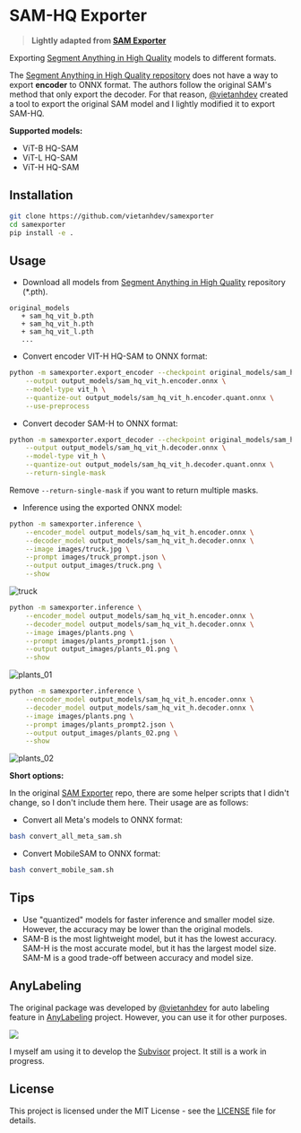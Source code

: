 # SAM-HQ Exporter

> **Lightly adapted from [SAM Exporter]()**

Exporting [Segment Anything in High Quality](https://github.com/facebookresearch/segment-anything) models to different formats.

The [Segment Anything in High Quality repository](https://github.com/facebookresearch/segment-anything) does not have a way to export **encoder** to ONNX format. The authors follow the original SAM's method that only export the decoder. For that reason, [@vietanhdev](https://github.com/vietanhdev) created a tool to export the original SAM model and I lightly modified it to export SAM-HQ.


**Supported models:**

- ViT-B HQ-SAM
- ViT-L HQ-SAM
- ViT-H HQ-SAM

## Installation

```bash
git clone https://github.com/vietanhdev/samexporter
cd samexporter
pip install -e .
```

## Usage

- Download all models from [Segment Anything in High Quality](https://github.com/SysCV/sam-hq?tab=readme-ov-file#model-checkpoints) repository (*.pth).


```text
original_models
   + sam_hq_vit_b.pth
   + sam_hq_vit_h.pth
   + sam_hq_vit_l.pth
   ...
```

- Convert encoder VIT-H HQ-SAM to ONNX format:

```bash
python -m samexporter.export_encoder --checkpoint original_models/sam_hq_vit_h.pth \
    --output output_models/sam_hq_vit_h.encoder.onnx \
    --model-type vit_h \
    --quantize-out output_models/sam_hq_vit_h.encoder.quant.onnx \
    --use-preprocess
```

- Convert decoder SAM-H to ONNX format:

```bash
python -m samexporter.export_decoder --checkpoint original_models/sam_hq_vit_h.pth \
    --output output_models/sam_hq_vit_h.decoder.onnx \
    --model-type vit_h \
    --quantize-out output_models/sam_hq_vit_h.decoder.quant.onnx \
    --return-single-mask
```

Remove `--return-single-mask` if you want to return multiple masks.

- Inference using the exported ONNX model:

```bash
python -m samexporter.inference \
    --encoder_model output_models/sam_hq_vit_h.encoder.onnx \
    --decoder_model output_models/sam_hq_vit_h.decoder.onnx \
    --image images/truck.jpg \
    --prompt images/truck_prompt.json \
    --output output_images/truck.png \
    --show
```

![truck](https://raw.githubusercontent.com/vietanhdev/samexporter/main/sample_outputs/truck.png)

```bash
python -m samexporter.inference \
    --encoder_model output_models/sam_hq_vit_h.encoder.onnx \
    --decoder_model output_models/sam_hq_vit_h.decoder.onnx \
    --image images/plants.png \
    --prompt images/plants_prompt1.json \
    --output output_images/plants_01.png \
    --show
```

![plants_01](https://raw.githubusercontent.com/vietanhdev/samexporter/main/sample_outputs/plants_01.png)

```bash
python -m samexporter.inference \
    --encoder_model output_models/sam_hq_vit_h.encoder.onnx \
    --decoder_model output_models/sam_hq_vit_h.decoder.onnx \
    --image images/plants.png \
    --prompt images/plants_prompt2.json \
    --output output_images/plants_02.png \
    --show
```

![plants_02](https://raw.githubusercontent.com/vietanhdev/samexporter/main/sample_outputs/plants_02.png)


**Short options:**

In the original [SAM Exporter]() repo, there are some helper scripts that I didn't change, so I don't include them here. Their usage are as follows:

- Convert all Meta's models to ONNX format:

```bash
bash convert_all_meta_sam.sh
```

- Convert MobileSAM to ONNX format:

```bash
bash convert_mobile_sam.sh
```

## Tips

- Use "quantized" models for faster inference and smaller model size. However, the accuracy may be lower than the original models.
- SAM-B is the most lightweight model, but it has the lowest accuracy. SAM-H is the most accurate model, but it has the largest model size. SAM-M is a good trade-off between accuracy and model size.

## AnyLabeling

The original package was developed by [@vietanhdev](https://github.com/vietanhdev) for auto labeling feature in [AnyLabeling](https://github.com/vietanhdev/anylabeling) project. However, you can use it for other purposes.

[![](https://user-images.githubusercontent.com/18329471/236625792-07f01838-3f69-48b0-a12e-30bad27bd921.gif)](https://youtu.be/5qVJiYNX5Kk)

I myself am using it to develop the [Subvisor](https://github.com/Paulo-Rozatto/subvisor) project. It still is a work in progress. 

## License

This project is licensed under the MIT License - see the [LICENSE](LICENSE) file for details.
